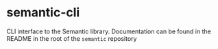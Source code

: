 # semantic-cli

CLI interface to the Semantic library. Documentation can be found in the README in the root of the `semantic` repository
